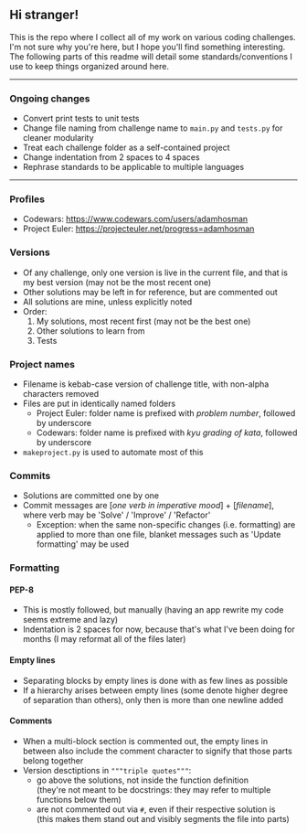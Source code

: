 ## Hi stranger!
This is the repo where I collect all of my work on various coding challenges.\
I'm not sure why you're here, but I hope you'll find something interesting.\
The following parts of this readme will detail some standards/conventions I use to keep things organized around here.

***
### Ongoing changes
- Convert print tests to unit tests
- Change file naming from challenge name to `main.py` and `tests.py` for cleaner modularity
- Treat each challenge folder as a self-contained project
- Change indentation from 2 spaces to 4 spaces
- Rephrase standards to be applicable to multiple languages
***

### Profiles
- Codewars: https://www.codewars.com/users/adamhosman
- Project Euler: https://projecteuler.net/progress=adamhosman

### Versions
- Of any challenge, only one version is live in the current file, and that is my best version (may not be the most recent one)
- Other solutions may be left in for reference, but are commented out
- All solutions are mine, unless explicitly noted
- Order:
    1. My solutions, most recent first (may not be the best one)
    2. Other solutions to learn from
    3. Tests

### Project names
- Filename is kebab-case version of challenge title, with non-alpha characters removed
- Files are put in identically named folders
    - Project Euler: folder name is prefixed with *problem number*, followed by underscore
    - Codewars: folder name is prefixed with *kyu grading of kata*, followed by underscore
- `makeproject.py` is used to automate most of this

### Commits
- Solutions are committed one by one
- Commit messages are [*one verb in imperative mood*] + [*filename*], where verb may be 'Solve' / 'Improve' / 'Refactor'
    - Exception: when the same non-specific changes (i.e. formatting) are applied to more than one file, blanket messages such as 'Update formatting' may be used

### Formatting
#### PEP-8
- This is mostly followed, but manually (having an app rewrite my code seems extreme and lazy)
- Indentation is 2 spaces for now, because that's what I've been doing for months (I may reformat all of the files later)
#### Empty lines
- Separating blocks by empty lines is done with as few lines as possible
- If a hierarchy arises between empty lines (some denote higher degree of separation than others), only then is more than one newline added
#### Comments
- When a multi-block section is commented out, the empty lines in between also include the comment character to signify that those parts belong together
- Version desctiptions in `"""triple quotes"""`:
    - go above the solutions, not inside the function definition\
      (they're not meant to be docstrings: they may refer to multiple functions below them)
    - are not commented out via `#`, even if their respective solution is\
      (this makes them stand out and visibly segments the file into parts)

